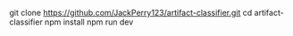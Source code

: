git clone https://github.com/JackPerry123/artifact-classifier.git
cd artifact-classifier
npm install
npm run dev
